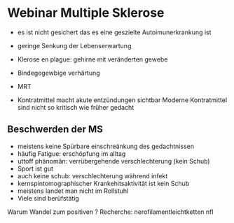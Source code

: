 # Webinar Multiple Sklerose  
- es ist nicht gesichert das es eine geszielte Autoimunerkrankung ist
- geringe Senkung der Lebenserwartung

- Klerose en plague: gehirne mit veränderten gewebe
- Bindegegewbige verhärtung

- MRT
- Kontratmittel macht akute entzündungen sichtbar
Moderne Kontratmittel sind nicht so kritisch wie früher gedacht

## Beschwerden der MS
- meistens keine Spürbare einschreänkung des gedachtnissen
- häufig Fatigue: erschöpfung im alltag
- uttoff phänomän: verrübergehende verschlechterung (kein Schub)
- Sport ist gut
- auch keine schub: verschlechterung während infekt
- kernspintomographischer Krankehitsaktivität ist kein Schub
- meistens landet man nicht im Rollstuhl
- Viele sind berüfstätig

Warum Wandel zum positiven ?
Recherche: nerofilamentleichtketten nfl
